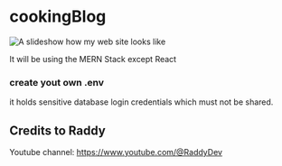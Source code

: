 # cookingBlog

![A slideshow how my web site looks like](public/images/Screenshot_20230306_150300.gif)




It will be using the MERN Stack except React



### create yout own .env
it holds sensitive database login credentials which must not be shared. 


## Credits to Raddy
Youtube channel: https://www.youtube.com/@RaddyDev


